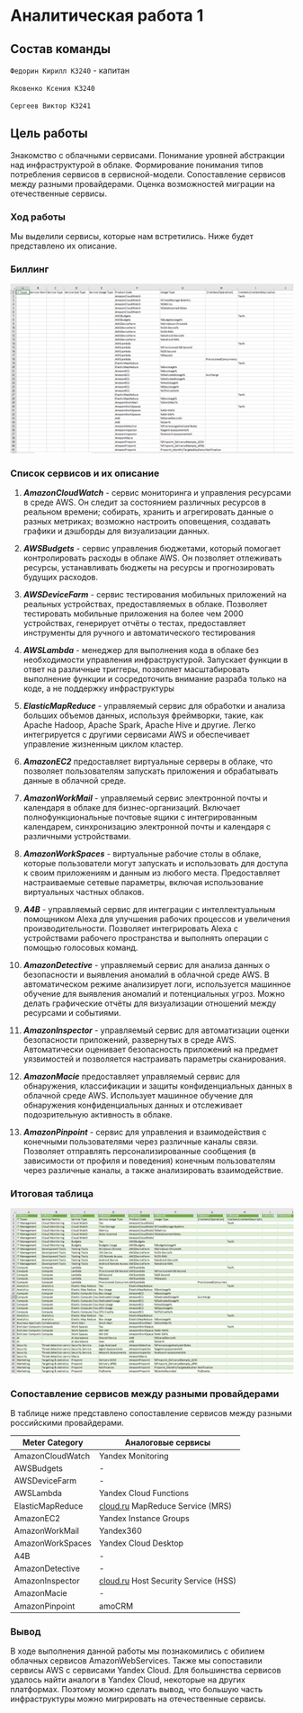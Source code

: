 # Аналитическая работа 1

## Состав команды
`Федорин Кирилл K3240` - капитан 

`Яковенко Ксения K3240`

`Сергеев Виктор K3241`


## Цель работы

Знакомство с облачными сервисами.
Понимание уровней абстракции над инфраструктурой в облаке.
Формирование понимания типов потребления сервисов в сервисной-модели.
Сопоставление сервисов между разными провайдерами.
Оценка возможностей миграции на отечественные сервисы.

### Ход работы

Мы выделили сервисы, которые нам встретились.
Ниже будет представлено их описание.

### Биллинг

![image](https://github.com/Di0Zavr/itmo_cloud_2023/blob/main/CloudLabs/lab1/aws%20table.png?raw=true)

### Список сервисов и их описание

1. ***AmazonCloudWatch*** -
   сервис мониторинга и управления ресурсами в среде AWS.
   Он следит за состоянием различных ресурсов в реальном времени; собирать, хранить и агрегировать данные о разных метриках;
   возможно настроить оповещения, создавать графики и дэшборды для визуализации данных.

2. ***AWSBudgets*** -
   сервис управления бюджетами, который помогает контролировать расходы в облаке AWS.
   Он позволяет отлеживать ресурсы, устанавливать бюджеты на ресурсы и прогнозировать будущих расходов.
3. ***AWSDeviceFarm*** -
   сервис тестирования мобильных приложений на реальных устройствах, предоставляемых в облаке.
   Позволяет тестировать мобильные приложения на более чем 2000 устройствах,
   генерирует отчёты о тестах, предоставляет инструменты для ручного и автоматического тестирования
4. ***AWSLambda*** -
   менеджер для выполнения кода в облаке без необходимости управления инфраструктурой.
   Запускает функции в ответ на различные триггеры, позволяет масштабировать выполнение функции и сосредоточить внимание разраба только на коде, а не поддержку инфраструктуры
5. ***ElasticMapReduce*** -
   управляемый сервис для обработки и анализа больших объемов данных, используя фреймворки, такие, как Apache Hadoop, Apache Spark, Apache Hive и другие.
   Легко интегрируется с другими сервисами AWS и обеспечивает управление жизненным циклом кластер.
6. ***AmazonEC2***
   предоставляет виртуальные серверы в облаке, что позволяет пользователям запускать приложения и обрабатывать данные в облачной среде.
7. ***AmazonWorkMail*** -
   управляемый сервис электронной почты и календаря в облаке для бизнес-организаций.
   Включает полнофункциональные почтовые ящики с интегрированным календарем, синхронизацию электронной почты и календаря с различными устройствами.
8. ***AmazonWorkSpaces*** -
   виртуальные рабочие столы в облаке, которые пользователи могут запускать и использовать для доступа к своим приложениям и данным из любого места.
   Предоставляет настраиваемые сетевые параметры, включая использование виртуальных частных облаков.
9. ***A4B*** -
   управляемый сервис для интеграции с интеллектуальным помощником Alexa для улучшения рабочих процессов и увеличения производительности.
   Позволяет интегрировать Alexa с устройствами рабочего пространства и выполнять операции с помощью голосовых команд.
10. ***AmazonDetective*** -
   управляемый сервис для анализа данных о безопасности и выявления аномалий в облачной среде AWS.
   В автоматическом режиме анализирует логи, используется машинное обучение для выявления аномалий и потенциальных угроз.
   Можно делать графические отчёты для визуализации отношений между ресурсами и событиями.
11. ***AmazonInspector*** -
   управляемый сервис для автоматизации оценки безопасности приложений, развернутых в среде AWS.
   Автоматически оценивает безопасность приложений на предмет уязвимостей и позволяется настраивать параметры сканирования.
12. ***AmazonMacie***
   предоставляет управляемый сервис для обнаружения, классификации и защиты конфиденциальных данных в облачной среде AWS.
   Использует машинное обучение для обнаружения конфиденциальных данных и отслеживает подозрительную активность в облаке.
13. ***AmazonPinpoint*** -
   сервис для управления и взаимодействия с конечными пользователями через различные каналы связи.
   Позволяет отправлять персонализированные сообщения (в зависимости от профиля и поведения) конечным пользователям через различные каналы,
   а также анализировать взаимодействие.
### Итоговая таблица
![image](https://github.com/Di0Zavr/itmo_cloud_2023/blob/main/CloudLabs/lab1/end%20aws%20table.png?raw=true)
### Сопоставление сервисов между разными провайдерами

В таблице ниже представлено сопоставление сервисов между разными российскими провайдерами.

| Meter Category    | Аналоговые сервисы                                        |
|-------------------|-----------------------------------------------------------|
| AmazonCloudWatch  | Yandex Monitoring                                         |
| AWSBudgets        | \-                                                        |
| AWSDeviceFarm     | \-                                                        |
| AWSLambda         | Yandex Cloud Functions                                    |
| ElasticMapReduce  | [cloud.ru](http://cloud.ru/) MapReduce Service (MRS)      |
| AmazonEC2         | Yandex Instance Groups                                    |
| AmazonWorkMail    | Yandex360                                                 |
| AmazonWorkSpaces  | Yandex Cloud Desktop                                      |
| A4B               | \-                                                        |
| AmazonDetective   | \-                                                        |
| AmazonInspector   | [cloud.ru](http://cloud.ru/)  Host Security Service (HSS) |
| AmazonMacie       | -                                                         |
| AmazonPinpoint    | amoCRM                                                    |

### Вывод

В ходе выполнения данной работы мы познакомились с обилием облачных сервисов AmazonWebServices.
Также мы сопоставили сервисы AWS с сервисами Yandex Cloud.
Для большинства сервисов удалось найти аналоги в Yandex Cloud, некоторые на других платформах.
Поэтому можно сделать вывод, что большую часть инфраструктуры можно мигрировать на отечественные сервисы.
